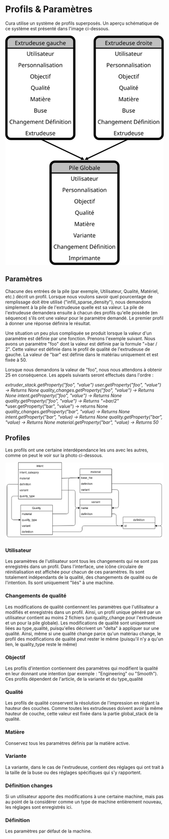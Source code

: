 # Profils & Paramètres


Cura utilise un système de profils superposés. Un aperçu schématique de ce système est présenté dans l'image ci-dessous.

![Machine instance](machine_instance.svg)

## Paramètres


Chacune des entrées de la pile (par exemple, Utilisateur, Qualité, Matériel, etc.) décrit un profil. Lorsque nous voulons savoir quel pourcentage de remplissage doit être utilisé ("infill_sparse_density"), nous demandons simplement à la pile de l'extrudeuse quelle est sa valeur. La pile de l'extrudeuse demandera ensuite à chacun des profils qu'elle possède (en séquence) s'ils ont une valeur pour le paramètre demandé. Le premier profil à donner une réponse définira le résultat.

Une situation un peu plus compliquée se produit lorsque la valeur d'un paramètre est définie par une fonction. Prenons l'exemple suivant. Nous avons un paramètre "foo" dont la valeur est définie par la formule "=bar / 2". Cette valeur est définie dans le profil de qualité de l'extrudeuse de gauche. La valeur de "bar" est définie dans le matériau uniquement et est fixée à 50.

Lorsque nous demandons la valeur de "foo", nous nous attendons à obtenir 25 en conséquence. Les appels suivants seront effectués dans l'ordre :

*extruder_stack.getProperty("foo", "value")*
*user.getProperty("foo", "value") -> Returns None*
*quality_changes.getProperty("foo", "value") -> Returns None*
*intent.getProperty("foo", "value") -> Returns None*
*quality.getProperty("foo", "value") -> Returns "=bar/2"*
*user.getProperty("bar", "value") -> returns None
*quality_changes.getProperty("bar", "value) -> Returns None*
*intent.getProperty("bar", "value) -> Returns None*
*quality.getProperty("bar", "value) -> Returns None*
*material.getProperty("bar", "value) -> Returns 50*

## Profiles

Les profils ont une certaine interdépendance les uns avec les autres, comme on peut le voir sur la photo ci-dessous. 

![Profile Structure](Profile-Structure.png)

### Utilisateur

Les paramètres de l'utilisateur sont tous les changements qui ne sont pas enregistrés dans un profil. Dans l'interface, une icône circulaire de réinitialisation est affichée pour chacun de ces paramètres. Ils sont totalement indépendants de la qualité, des changements de qualité ou de l'intention. Ils sont uniquement "liés" à une machine.

### Changements de qualité

Les modifications de qualité contiennent les paramètres que l'utilisateur a modifiés et enregistrés dans un profil. Ainsi, un profil unique généré par un utilisateur contient au moins 2 fichiers (un quality_change pour l'extrudeuse et un pour la pile globale). Les modifications de qualité sont uniquement liées au type_qualité, puisqu'elles décrivent un "delta" à appliquer sur une qualité. Ainsi, même si une qualité change parce qu'un matériau change, le profil des modifications de qualité peut rester le même (puisqu'il n'y a qu'un lien, le quality_type reste le même)

### Objectif

Les profils d'intention contiennent des paramètres qui modifient la qualité en leur donnant une intention (par exemple : "Engineering" ou "Smooth"). Ces profils dépendent de l'article, de la variante et du type_qualité

### Qualité

Les profils de qualité conservent la résolution de l'impression en réglant la hauteur des couches. Comme toutes les extrudeuses doivent avoir la même hauteur de couche, cette valeur est fixée dans la partie global_stack de la qualité.

### Matière

Conservez tous les paramètres définis par la matière active.

### Variante

La variante, dans le cas de l'extrudeuse, contient des réglages qui ont trait à la taille de la buse ou des réglages spécifiques qui s'y rapportent.

### Définition changes

Si un utilisateur apporte des modifications à une certaine machine, mais pas au point de la considérer comme un type de machine entièrement nouveau, les réglages sont enregistrés ici.

### Définition

Les paramètres par défaut de la machine.